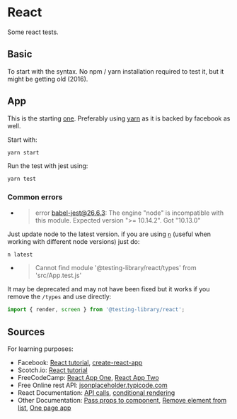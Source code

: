 # React 

Some react tests.


## Basic

To start with the syntax.
No npm / yarn installation required to test it, but it might be getting old (2016).

## App

This is the starting [one](src/create-app/README.md).
Preferably using [yarn](https://yarnpkg.com/) as it is backed by facebook as well.

Start with:

```bash
yarn start
```

Run the test with jest using:

```bash
yarn test
```

### Common errors

- > error babel-jest@26.6.3: The engine "node" is incompatible with this module. Expected version ">= 10.14.2". Got "10.13.0"

Just update node to the latest version. if you are using [`n`](https://github.com/tj/n) (useful when working with different node versions) just do:

```bash
n latest
```

- > Cannot find module '@testing-library/react/types' from 'src/App.test.js'

It may be deprecated and may not have been fixed but it works if you remove the `/types` and use directly:

```js
import { render, screen } from '@testing-library/react';
```


## Sources

For learning purposes:

- Facebook: [React tutorial](https://facebook.github.io/react/tutorial/tutorial.html#what-were-building), [create-react-app](https://github.com/facebook/create-react-app)
- Scotch.io: [React tutorial](https://scotch.io/tutorials/learning-react-getting-started-and-concepts)
- FreeCodeCamp: [React App One](https://www.freecodecamp.org/news/develop-deploy-first-fullstack-web-app/), [React App Two](https://www.freecodecamp.org/news/fullstack-react-blog-app-with-express-and-psql/)
- Free Online rest API: [jsonplaceholder.typicode.com](https://jsonplaceholder.typicode.com/)
- React Documentation: [API calls](https://reactjs.org/docs/faq-ajax.html), [conditional rendering](https://reactjs.org/docs/conditional-rendering.html)
- Other Documentation: [Pass props to component](https://www.robinwieruch.de/react-pass-props-to-component), [Remove element from list](https://www.robinwieruch.de/react-remove-item-from-list), [One page app](https://www.kirupa.com/react/creating_single_page_app_react_using_react_router.htm)
